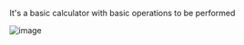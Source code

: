 It's a basic calculator
with basic operations to be performed

![image](https://github.com/user-attachments/assets/df40f1d3-6e40-4751-bfdf-8c0c65055374)


